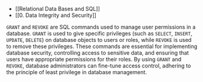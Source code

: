 - [[Relational Data Bases and SQL]]
- [[0. Data Integrity and Security]]

`GRANT` and `REVOKE` are SQL commands used to manage user permissions in a database. `GRANT` is used to give specific privileges (such as `SELECT`, `INSERT`, `UPDATE`, `DELETE`) on database objects to users or roles, while `REVOKE` is used to remove these privileges. These commands are essential for implementing database security, controlling access to sensitive data, and ensuring that users have appropriate permissions for their roles. By using `GRANT` and `REVOKE`, database administrators can fine-tune access control, adhering to the principle of least privilege in database management.